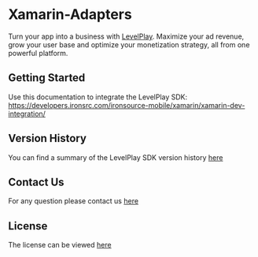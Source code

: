 # Xamarin-Adapters
Turn your app into a business with [LevelPlay](https://www.is.com/). Maximize your ad revenue, grow your user base and optimize your monetization strategy, all from one powerful platform.

## Getting Started
Use this documentation to integrate the LevelPlay SDK:
https://developers.ironsrc.com/ironsource-mobile/xamarin/xamarin-dev-integration/

## Version History 
You can find a summary of the LevelPlay SDK version history [here](https://developers.ironsrc.com/ironsource-mobile/xamarin/sdk-change-log/)


## Contact Us
For any question please contact us [here](https://ironsrc.formtitan.com/knowledge-center#/) 

## License 
The license can be viewed [here](https://github.com/ironsource-mobile/Xamarin-adapters/blob/master/LICENSE)